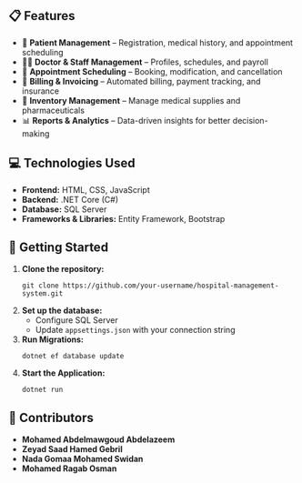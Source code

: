 <h2>📋 Features</h2>
<ul>
    <li>🏥 <strong>Patient Management</strong> – Registration, medical history, and appointment scheduling</li>
    <li>👨‍⚕️ <strong>Doctor & Staff Management</strong> – Profiles, schedules, and payroll</li>
    <li>📅 <strong>Appointment Scheduling</strong> – Booking, modification, and cancellation</li>
    <li>💸 <strong>Billing & Invoicing</strong> – Automated billing, payment tracking, and insurance</li>
    <li>💊 <strong>Inventory Management</strong> – Manage medical supplies and pharmaceuticals</li>
    <li>📊 <strong>Reports & Analytics</strong> – Data-driven insights for better decision-making</li>
</ul>

<h2>💻 Technologies Used</h2>
<ul>
    <li><strong>Frontend:</strong> HTML, CSS, JavaScript</li>
    <li><strong>Backend:</strong> .NET Core (C#)</li>
    <li><strong>Database:</strong> SQL Server</li>
    <li><strong>Frameworks & Libraries:</strong> Entity Framework, Bootstrap</li>
</ul>

<h2>🚀 Getting Started</h2>
<ol>
    <li><strong>Clone the repository:</strong>
        <pre><code>git clone https://github.com/your-username/hospital-management-system.git</code></pre>
    </li>
    <li><strong>Set up the database:</strong>
        <ul>
            <li>Configure SQL Server</li>
            <li>Update <code>appsettings.json</code> with your connection string</li>
        </ul>
    </li>
    <li><strong>Run Migrations:</strong>
        <pre><code>dotnet ef database update</code></pre>
    </li>
    <li><strong>Start the Application:</strong>
        <pre><code>dotnet run</code></pre>
    </li>
</ol>

<h2>👥 Contributors</h2>
<ul>
    <li><strong>Mohamed Abdelmawgoud Abdelazeem</strong></li>
    <li><strong>Zeyad Saad Hamed Gebril</strong></li>
    <li><strong>Nada Gomaa Mohamed Swidan</strong></li>
    <li><strong>Mohamed Ragab Osman</strong></li>
</ul>
